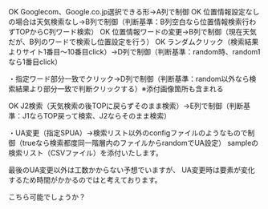 OK Googlecom、Google.co.jp選択できる形→A列で制御
OK 位置情報設定なしの場合は天気検索なし→B列で制御（判断基準：B列空白なら位置情報検索行わずTOPからC列ワード検索）
OK 位置情報ワードの変更→B列で制御（現在天気だが、B列のワードで検索し位置設定を行う）
OK ランダムクリック（検索結果よりサイト1番目～10番目click）→D列で制御（判断基準：random時、random1なら1番目click）

・指定ワード部分一致でクリック→D列で制御（判断基準：random以外なら検索結果より部分一致で判断クリックする）※添付画像箇所も含まれる

OK J2検索（天気検索の後TOPに戻らずそのまま検索）→E列で制御（判断基準：J1ならTOP戻って検索、J2ならそのまま検索）

・UA変更（指定SPUA）→検索リスト以外のconfigファイルのようなもので制御（trueなら検索都度同一階層内のファイルからrandomでUA設定）
sampleの検索リスト（CSVファイル）を添付いたします。

最後のUA変更以外は工数かからない予想でいますが、
UA変更時は要素が変化するため時間がかかるのではと考えております。

こちら可能でしょうか？